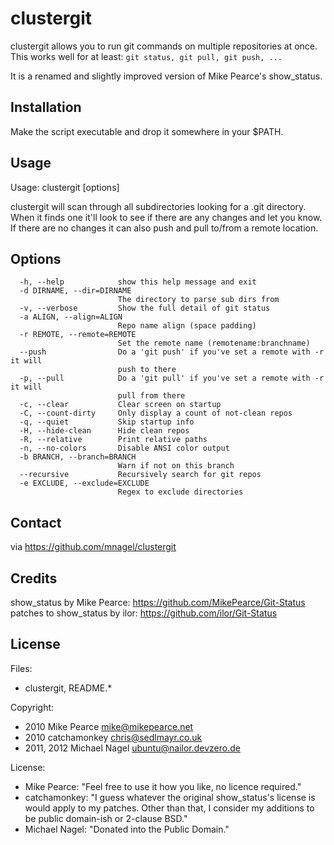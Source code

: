 # clustergit

clustergit allows you to run git commands on multiple repositories at once.
This works well for at least: `git status, git pull, git push, ...`

It is a renamed and slightly improved version of Mike Pearce's show_status.

## Installation

Make the script executable and drop it somewhere in your $PATH.

## Usage

Usage: clustergit [options]

clustergit will scan through all subdirectories looking for a .git directory.
When it finds one it'll look to see if there are any changes and let you know.
If there are no changes it can also push and pull to/from a remote location.

## Options

```
  -h, --help            show this help message and exit
  -d DIRNAME, --dir=DIRNAME
                        The directory to parse sub dirs from
  -v, --verbose         Show the full detail of git status
  -a ALIGN, --align=ALIGN
                        Repo name align (space padding)
  -r REMOTE, --remote=REMOTE
                        Set the remote name (remotename:branchname)
  --push                Do a 'git push' if you've set a remote with -r it will
                        push to there
  -p, --pull            Do a 'git pull' if you've set a remote with -r it will
                        pull from there
  -c, --clear           Clear screen on startup
  -C, --count-dirty     Only display a count of not-clean repos
  -q, --quiet           Skip startup info
  -H, --hide-clean      Hide clean repos
  -R, --relative        Print relative paths
  -n, --no-colors       Disable ANSI color output
  -b BRANCH, --branch=BRANCH
                        Warn if not on this branch
  --recursive           Recursively search for git repos
  -e EXCLUDE, --exclude=EXCLUDE
                        Regex to exclude directories
```

## Contact

via https://github.com/mnagel/clustergit

## Credits

show_status by Mike Pearce: https://github.com/MikePearce/Git-Status
patches to show_status by ilor: https://github.com/ilor/Git-Status

## License

Files:

* clustergit, README.*

Copyright:

* 2010 Mike Pearce mike@mikepearce.net
* 2010 catchamonkey chris@sedlmayr.co.uk
* 2011, 2012 Michael Nagel ubuntu@nailor.devzero.de

License:

* Mike Pearce: "Feel free to use it how you like, no licence required."
* catchamonkey: "I guess whatever the original show_status's license is would apply to my patches. Other than that, I consider my additions to be public domain-ish or 2-clause BSD."
* Michael Nagel: "Donated into the Public Domain."
